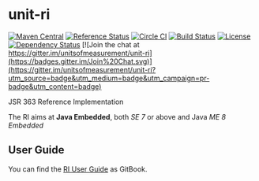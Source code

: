 unit-ri
=======
[![Maven Central](https://maven-badges.herokuapp.com/maven-central/tec.units/unit-ri/badge.svg)](https://maven-badges.herokuapp.com/maven-central/tec.units/unit-ri)
[![Reference Status](https://www.versioneye.com/java/tec.units:unit-ri/reference_badge.svg?style=flat)](https://www.versioneye.com/java/tec.units:unit-ri/references)
[![Circle CI](https://circleci.com/gh/unitsofmeasurement/unit-ri.svg?style=svg)](https://circleci.com/gh/unitsofmeasurement/unit-ri) 
[![Build Status](https://drone.io/github.com/unitsofmeasurement/unit-ri/status.png)](https://drone.io/github.com/unitsofmeasurement/unit-ri/latest)
[![License](http://img.shields.io/badge/license-BSD3-blue.svg?style=flat-square)](http://opensource.org/licenses/BSD-3-Clause)
[![Dependency Status](https://www.versioneye.com/user/projects/564f406aff016c003a0001eb/badge.svg?style=flat)](https://www.versioneye.com/user/projects/564f406aff016c003a0001eb)
[![Join the chat at https://gitter.im/unitsofmeasurement/unit-ri](https://badges.gitter.im/Join%20Chat.svg)](https://gitter.im/unitsofmeasurement/unit-ri?utm_source=badge&utm_medium=badge&utm_campaign=pr-badge&utm_content=badge)

JSR 363 Reference Implementation

The RI aims at **Java Embedded**, both *SE 7* or above and Java *ME 8 Embedded*

## User Guide
You can find the [RI User Guide](https://www.gitbook.com/book/unitsofmeasurement/unit-ri-userguide/) as GitBook.
